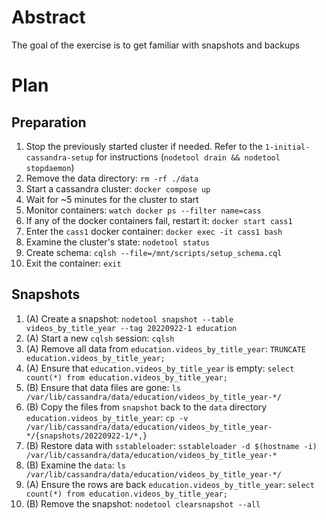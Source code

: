 # Abstract

The goal of the exercise is to get familiar with snapshots and backups

# Plan

## Preparation

1. Stop the previously started cluster if needed. Refer to the `1-initial-cassandra-setup` for instructions (`nodetool drain && nodetool stopdaemon`)
1. Remove the data directory: `rm -rf ./data`
1. Start a cassandra cluster: `docker compose up`
1. Wait for ~5 minutes for the cluster to start
1. Monitor containers: `watch docker ps --filter name=cass`
1. If any of the docker containers fail, restart it: `docker start cass1`
1. Enter the `cass1` docker container: `docker exec -it cass1 bash`
1. Examine the cluster's state: `nodetool status`
1. Create schema: `cqlsh --file=/mnt/scripts/setup_schema.cql`
1. Exit the container: `exit`

## Snapshots

1. (A) Create a snapshot: `nodetool snapshot --table videos_by_title_year --tag 20220922-1 education`
1. (A) Start a new `cqlsh` session: `cqlsh`
1. (A) Remove all data from `education.videos_by_title_year`: `TRUNCATE education.videos_by_title_year;`
1. (A) Ensure that `education.videos_by_title_year` is empty: `select count(*) from education.videos_by_title_year;`
1. (B) Ensure that data files are gone: `ls /var/lib/cassandra/data/education/videos_by_title_year-*/`
1. (B) Copy the files from `snapshot` back to the `data` directory `education.videos_by_title_year`: `cp -v /var/lib/cassandra/data/education/videos_by_title_year-*/{snapshots/20220922-1/*,}`
1. (B) Restore data with `sstableloader`: `sstableloader -d $(hostname -i) /var/lib/cassandra/data/education/videos_by_title_year-*`
1. (B) Examine the `data`: `ls /var/lib/cassandra/data/education/videos_by_title_year-*/`
1. (A) Ensure the rows are back `education.videos_by_title_year`: `select count(*) from education.videos_by_title_year;`
1. (B) Remove the snapshot: `nodetool clearsnapshot --all`
